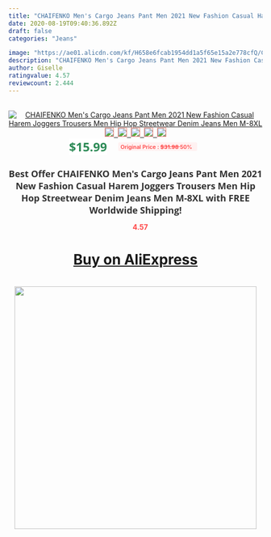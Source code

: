 ```yaml
---
title: "CHAIFENKO Men's Cargo Jeans Pant Men 2021 New Fashion Casual Harem Joggers Trousers Men Hip Hop Streetwear Denim Jeans Men M-8XL"
date: 2020-08-19T09:40:36.892Z
draft: false
categories: "Jeans"

image: "https://ae01.alicdn.com/kf/H658e6fcab1954dd1a5f65e15a2e778cfQ/CHAIFENKO-Men-s-Cargo-Jeans-Pant-Men-2021-New-Fashion-Casual-Harem-Joggers-Trousers-Men-Hip.jpg"
description: "CHAIFENKO Men's Cargo Jeans Pant Men 2021 New Fashion Casual Harem Joggers Trousers Men Hip Hop Streetwear Denim Jeans Men M-8XL"
author: Giselle
ratingvalue: 4.57
reviewcount: 2.444
---
```

<br>
<div style="text-align: center;">
<a href="https://s.click.aliexpress.com/e/_ATSLJB" target="_blank" rel="nofollow noopener noreferrer"><img alt="CHAIFENKO Men's Cargo Jeans Pant Men 2021 New Fashion Casual Harem Joggers Trousers Men Hip Hop Streetwear Denim Jeans Men M-8XL" class="magnifier-image" src="https://ae01.alicdn.com/kf/H658e6fcab1954dd1a5f65e15a2e778cfQ/CHAIFENKO-Men-s-Cargo-Jeans-Pant-Men-2021-New-Fashion-Casual-Harem-Joggers-Trousers-Men-Hip.jpg_640x640.jpg">
<br>
<img style="border:1px solid salmon" src="https://ae01.alicdn.com/kf/H658e6fcab1954dd1a5f65e15a2e778cfQ/CHAIFENKO-Men-s-Cargo-Jeans-Pant-Men-2021-New-Fashion-Casual-Harem-Joggers-Trousers-Men-Hip.jpg_120x120.jpg">&nbsp;&nbsp;<img style="border:1px solid salmon" src="https://ae01.alicdn.com/kf/Hbc9bdc8973a143d68760e4b575bdfad7P/CHAIFENKO-Men-s-Cargo-Jeans-Pant-Men-2021-New-Fashion-Casual-Harem-Joggers-Trousers-Men-Hip.jpg_120x120.jpg">&nbsp;&nbsp;<img style="border:1px solid salmon" src="https://ae01.alicdn.com/kf/H176f39f3924c4a85ac1fed251bc30b86g/CHAIFENKO-Men-s-Cargo-Jeans-Pant-Men-2021-New-Fashion-Casual-Harem-Joggers-Trousers-Men-Hip.jpg_120x120.jpg">&nbsp;&nbsp;<img style="border:1px solid salmon" src="https://ae01.alicdn.com/kf/Hb387bc0bf14a441fbb8e8b74ca507eb3c/CHAIFENKO-Men-s-Cargo-Jeans-Pant-Men-2021-New-Fashion-Casual-Harem-Joggers-Trousers-Men-Hip.jpg_120x120.jpg">&nbsp;&nbsp;<img style="border:1px solid salmon" src="https://ae01.alicdn.com/kf/H32b99c33db6b4c5fbbc06cdfc7be65a6U/CHAIFENKO-Men-s-Cargo-Jeans-Pant-Men-2021-New-Fashion-Casual-Harem-Joggers-Trousers-Men-Hip.jpg_120x120.jpg"></a></div><br0>
<div style="text-align: center;"><span style="background-color: white; border: 0px; box-sizing: border-box; color: seagreen; display: inline-block; font-family: &quot;open sans&quot; , &quot;arial&quot; , &quot;helvetica&quot; , sans-serif , &quot;heiti&quot;; font-size: 24px; font-stretch: inherit; font-weight: 700; line-height: inherit; margin: 0px 10px 0px 0px; padding: 0px; vertical-align: middle;">$15.99 </span>
<span style="background: rgb(255 , 241 , 241); border-radius: 3px; border: 0px; box-sizing: border-box; color: #ff4747; display: inline-block; font-family: inherit; font-size: 12px; font-stretch: inherit; font-style: inherit; font-variant: inherit; font-weight: 600; line-height: inherit; margin: 0px; padding: 2px 5px; transform: scale(0.9); vertical-align: middle;">Original Price : <b style="text-decoration: line-through;">$31.98 </b> 50%&nbsp;&nbsp;</span></div>
<h1 style="color: #333333; display: inline-block; font-family: &quot;open sans&quot; , &quot;arial&quot; , &quot;helvetica&quot; , sans-serif , &quot;heiti&quot;; font-size: 18px; font-stretch: inherit; font-weight: 700; text-align: center;">Best Offer CHAIFENKO Men's Cargo Jeans Pant Men 2021 New Fashion Casual Harem Joggers Trousers Men Hip Hop Streetwear Denim Jeans Men M-8XL with FREE Worldwide Shipping!</h1>
<div style="color: #ff4747; text-align: center;">
<img src="https://4.bp.blogspot.com/-M0ZcTcb-5uY/XleCXlxnR4I/AAAAAAAAAEc/OrjgMkXV1oMQFaCRZj5HQwOCBcu3w1FegCPcBGAYYCw/s1600/star.png" style="height: 15px;">&nbsp;<b>4.57</b></div>
<div class="button_cont" align="center"><a class="buynow_a" href="https://s.click.aliexpress.com/e/_ATSLJB" target="_blank" rel="nofollow noopener noreferrer"><H1>Buy on AliExpress</H1></a></div><br>
<div class="separator" style="clear: both; text-align: center;">
<img src="https://lh3.googleusercontent.com/-pTy5HemUv9M/XlePHvY0dAI/AAAAAAAAAE4/0nX5iRUoIWY8eMW9Dpxeirr157OZliDIgCLcBGAsYHQ/s1600/badge.gif" width="480">
</div>
